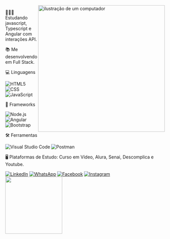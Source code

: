 <img src="https://raw.githubusercontent.com/MicaelliMedeiros/micaellimedeiros/master/image/computer-illustration.png" alt="ilustração de um computador" min-width="400px" max-width="400px" width="400px" align="right">

<p align="left"> 
   🧑🏻‍🎓 Estudando javascript, Typescript e Angular com interações API.
</p>

<p align="left"> 
   📚 Me desenvolvendo em Full Stack.
</p>

<p align="left">
  💻 Linguagens
   
   ![HTML5](https://img.shields.io/badge/-HTML5-333333?style=flat&logo=HTML5)
   ![CSS](https://img.shields.io/badge/-CSS-333333?style=flat&logo=CSS3&logoColor=1572B6)
   ![JavaScript](https://img.shields.io/badge/-JavaScript-333333?style=flat&logo=javascript)
   
 
</p>

<p align="left">
  💾 Frameworks

   ![Node.js](https://img.shields.io/badge/-Node.js-333333?style=flat&logo=Node.js)
   ![Angular](https://img.shields.io/badge/-Angular-333333?style=flat&logo=Angular)
   ![Bootstrap](https://img.shields.io/badge/-Bootstrap-333333?style=flat&logo=Bootstrap)
   
   
</p>

<p align="left">
  🛠️ Ferramentas 
   
   ![Visual Studio Code](https://img.shields.io/badge/-Visual%20Studio%20Code-333333?style=flat&logo=visual-studio-code&logoColor=007ACC)
   ![Postman](https://img.shields.io/badge/-Postman-333333?style=flat&logo=postman)

</p>

<p align="left">
  🖥️ Plataformas de Estudo: Curso em Vídeo, Alura, Senai, Descomplica e Youtube.
</p>


<p align="left">
  <a href="https://www.linkedin.com/in/tiago-gomes-b65152260?utm_source=share&utm_campaign=share_via&utm_content=profile&utm_medium=android_app" title="LinkedIn">
  <img src="https://img.shields.io/badge/-Linkedin-0e76a8?style=flat-square&logo=Linkedin&logoColor=white&link=LINK-DO-SEU-LINKEDIN" alt="LinkedIn"/></a>
  <a href="https://wa.me/qr/MZWDR7JOOA4ZM1" title="WhatsApp">
  <img src="https://img.shields.io/badge/-WhatsApp-25d366?style=flat-square&labelColor=25d366&logo=whatsapp&logoColor=white&link=API-DO-SEU-WHATSAPP" alt="WhatsApp"/></a>
  <a href="https://www.facebook.com/tiagoxxtgti/" title="Facebook">
  <img src="https://img.shields.io/badge/-Facebook-3b5998?style=flat-square&labelColor=3b5998&logo=facebook&logoColor=white&link=LINK-DO-SEU-FACEBOOK" alt="Facebook"/></a>
  <a href="https://www.instagram.com/tiagokings?utm_source=qr&igsh=MWh0OXR3ODE4anQwZA==" title="Instagram">
  <img src="https://img.shields.io/badge/-Instagram-DF0174?style=flat-square&labelColor=DF0174&logo=instagram&logoColor=white&link=LINK-DO-SEU-INSTAGRAM" alt="Instagram"/></a>

<br/>

<a href ="https://github.com/DevTiagokings">
   <img height="180em" src="https://github-readme-stats.vercel.app/api?username=DevTiagokings&theme=dark&show_icons=true"/>
</a>

